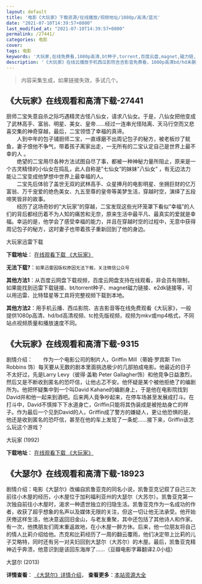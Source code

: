```yaml
---
layout: default
title: '电影《大玩家》下载资源/在线播放/视频地址/1080p/高清/蓝光'
date: "2021-07-10T14:39:57+0800"
last_modified_at: "2021-07-10T14:39:57+0800"
permalink: /27441/
categories: 电影
cover:
tags: 电影
keywords: '大玩家,在线免费看,1080p高清,bt种子,torrent,百度云盘,magnet,磁力链,迅雷下载资源'
description: '《大玩家》在线云播放手机西瓜影院吉吉影音免费看，1080p高清bd/hd未删减完整版和tc抢先枪版，mkv/mp4格式，附带bt/torrent种子、magnet/磁力链、百度云盘、网盘资源迅雷下载链接'
---
```


>内容采集生成，如果链接失效，多试几个。


## 《大玩家》在线观看和高清下载-27441

厨师二宝失意自杀之际巧遇精灵古怪八仙女，请求八仙女。于是，八仙女把他变成了武林高手、富翁、明星、美女、皇帝&hellip;…经过一连串光怪陆离、天马行空而又悲喜交集的神奇穿越，最后，二宝领悟了幸福的真谛。<br />　　人到中年的包子铺厨师二宝，一直琢磨不出周记包子的秘方，被老板炒了鱿鱼，妻子恨他不争气，带着孩子离家出走，一无所有的二宝认定自己是世界上最不幸的人 。<br />　　绝望的二宝用尽各种方法试图自尽了事，都被一种神秘力量所阻止，原来是一个古灵精怪的小仙女在捣乱，此人自称是”七仙女&rdquo;的妹妹&rdquo;八仙女&rdquo; ，有无边法力能让二宝变成他梦想中世界上最幸福的人。<br />　　二宝先后体验了盖世无双的武林高手、众星捧月的电影明星、坐拥巨财的亿万富翁、万千宠爱的绝色美女、九五至尊的皇帝等美梦生活，穿越时空，演绎了五段啼笑皆非的故事。<br />　　经历了这场奇妙的”大玩家&rdquo;的穿越，二宝发现这些光环笼罩下看似&rdquo;幸福”的人们的背后都经历着不为人知的痛苦和无奈，原来生活中最平凡、最真实的爱就是幸福。幸运的是，他学会了感受幸福的能力，并且在穿越时空的过程中，无意中获得周记包子的秘方，这时妻子也带着孩子重新回到了他的身边。


大玩家迅雷下载

**下载地址**： [在线观看下载 《大玩家》](https://www.993dy.com//vod-detail-id-20965.html) 


**无法下载?**：`如果迅雷因版权原因无法下载，关注微信公众号 `

**其他方法1**：从百度云网盘下载视频，百度云网盘支持在线观看，非会员有限制，如果能找到迅雷下载链接、bt/torrent种子、magnet磁力链接、e2dk链接等，可以用迅雷、比特彗星等工具将完整视频下载到本地。

**其他方法2**：用手机云播、西瓜影院、吉吉影音等在线免费观看《大玩家》，一般提供1080p高清、hd/bd高清视频、tc抢先版视频，视频为mkv或mp4格式，不同站点视频质量和播放速度不同。


## 《大玩家》在线观看和高清下载-9315

剧情介绍：　　作为一个电影公司的制片人，Griffin Mill（蒂姆·罗宾斯 Tim Robbins 饰）每天要从无数的剧本里面挑选极少的几部拍成电影。他最近的日子不太好过，先是Larry Levy（彼得·盖勒 Peter Gallagher饰）和他竞争日益激烈，然后又是不断收到匿名的恐吓信，让他忐忑不安。他怀疑是某个被他拒绝了的编剧所为。他把怀疑集中到一个叫David Kahane的编剧身上，于是他在电影院找到David并和他一起来到酒吧。后来两人竟争吵起来，在停车场甚至发展成打斗。在打斗中，David不慎摔下下水道身亡，Griffin只能将其伪装成是被抢劫身亡的样子。作为最后一个见到David的人，Griffin成了警方的嫌疑人，更让他恐惧的是，他还是收到匿名的恐吓信，甚至在他的车上发现了一条蛇......接下来，Griffin该怎么玩这个游戏？


大玩家 (1992)

**下载地址**： [在线观看下载 《大玩家》](https://www.btbtdy.me/btdy/dy9649.html) 


## 《大瑟尔》在线观看和高清下载-18923

剧情介绍：电影《大瑟尔》改编自凯鲁亚克的同名小说，凯鲁亚克记叙了自己三次前往小木屋的经历，小木屋位于加利福利亚州的大瑟尔（大苏尔）。凯鲁亚克第一次独自前往小木屋时，渴求一种遗世独立的归隐生活。凯鲁亚克作为一名成功的作者，收获了超乎想象的名声以及媒体无限的关注，但这一切让他无法承受。他开始厌倦这样生活，他决意返回旧金山，与老友重聚，其中还包括了其他诗人和作家。有一次，他携朋友们周末重返故地，在小木屋一醉方休。后来，他一位朋友将自己的情人比莉介绍给他。杰克和比莉经历了一周的翻云覆雨，他们决定带上比莉的儿子艾略特，同时还有另一对夫妇回到大瑟尔（大苏尔）的木屋。最后，凯鲁亚克精神近乎奔溃，他意识到是该回东海岸了……（豆瓣电影字幕翻译2.0小组）


大瑟尔 (2013)

**详情查看**： [《大瑟尔》详情介绍](/movie/18923/)， **查看更多**：[本站资源大全](/movie/t/all/)

